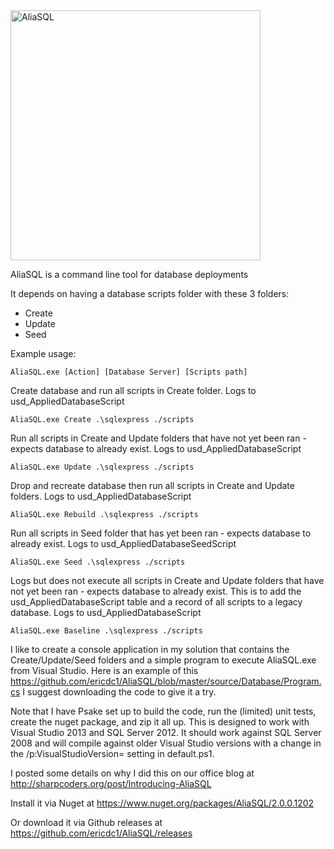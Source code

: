 <img src="https://raw.github.com/ericdc1/AliaSQL/master/images/AliaSQL.PNG" alt="AliaSQL" width="400">

AliaSQL is a command line tool for database deployments

It depends on having a database scripts folder with these 3 folders:
- Create
- Update
- Seed

Example usage:

```dos
AliaSQL.exe [Action] [Database Server] [Scripts path] 
```

Create database and run all scripts in Create folder.
Logs to usd_AppliedDatabaseScript
```dos
AliaSQL.exe Create .\sqlexpress ./scripts  
```

Run all scripts in Create and Update folders that have not yet been ran - expects database to already exist.
Logs to usd_AppliedDatabaseScript
```dos
AliaSQL.exe Update .\sqlexpress ./scripts  
```

Drop and recreate database then run all scripts in Create and Update folders.
Logs to usd_AppliedDatabaseScript
```dos
AliaSQL.exe Rebuild .\sqlexpress ./scripts  
```

Run all scripts in Seed folder that has yet been ran - expects database to already exist.
Logs to usd_AppliedDatabaseSeedScript
```dos
AliaSQL.exe Seed .\sqlexpress ./scripts  
```

Logs but does not execute all scripts in Create and Update folders that have not yet been ran - expects database to already exist. This is to add the usd_AppliedDatabaseScript table and a record of all scripts to a legacy database.
Logs to usd_AppliedDatabaseScript
```dos
AliaSQL.exe Baseline .\sqlexpress ./scripts  
```


I like to create a console application in my solution that contains the Create/Update/Seed folders and a simple program to execute AliaSQL.exe from Visual Studio. Here is an example of this https://github.com/ericdc1/AliaSQL/blob/master/source/Database/Program.cs  I suggest downloading the code to give it a try.

Note that I have Psake set up to build the code, run the (limited) unit tests, create the nuget package, and zip it all up.  This is designed to work with Visual Studio 2013 and SQL Server 2012. It should work against SQL Server 2008 and will compile against older Visual Studio versions with a change in the /p:VisualStudioVersion= setting in default.ps1.

I posted some details on why I did this on our office blog at http://sharpcoders.org/post/Introducing-AliaSQL


Install it via Nuget at https://www.nuget.org/packages/AliaSQL/2.0.0.1202

Or download it via Github releases at https://github.com/ericdc1/AliaSQL/releases

